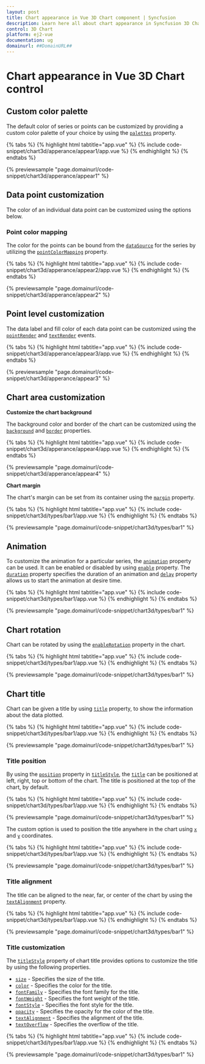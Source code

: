 ```yaml
---
layout: post
title: Chart appearance in Vue 3D Chart component | Syncfusion
description: Learn here all about chart appearance in Syncfusion 3D Chart control of Syncfusion Essential JS 2 and more.
control: 3D Chart
platform: ej2-vue
documentation: ug
domainurl: ##DomainURL##
---
```


# Chart appearance in Vue 3D Chart control

## Custom color palette

The default color of series or points can be customized by providing a custom color palette of your choice by using the [`palettes`](https://ej2.syncfusion.com/vue/documentation/api/chart3d/chart3DModel/#palettes) property.

{% tabs %}
{% highlight html tabtitle="app.vue" %}
{% include code-snippet/chart3d/apperance/appear1/app.vue %}
{% endhighlight %}
{% endtabs %}
        
{% previewsample "page.domainurl/code-snippet/chart3d/apperance/appear1" %}

## Data point customization

The color of an individual data point can be customized using the options below.

### Point color mapping

The color for the points can be bound from the [`dataSource`](https://ej2.syncfusion.com/vue/documentation/api/chart3d/series3D/#datasource) for the series by utilizing the [`pointColorMapping`](https://ej2.syncfusion.com/vue/documentation/api/chart3d/series3D/#pointcolormapping) property.

{% tabs %}
{% highlight html tabtitle="app.vue" %}
{% include code-snippet/chart3d/apperance/appear2/app.vue %}
{% endhighlight %}
{% endtabs %}
        
{% previewsample "page.domainurl/code-snippet/chart3d/apperance/appear2" %}

## Point level customization

The data label and fill color of each data point can be customized using the [`pointRender`](https://ej2.syncfusion.com/vue/documentation/api/chart3d/i3DPointRenderEventArgs/) and [`textRender`](https://ej2.syncfusion.com/vue/documentation/api/chart3d/i3DTextRenderEventArgs/) events.

{% tabs %}
{% highlight html tabtitle="app.vue" %}
{% include code-snippet/chart3d/apperance/appear3/app.vue %}
{% endhighlight %}
{% endtabs %}
        
{% previewsample "page.domainurl/code-snippet/chart3d/apperance/appear3" %}

<!-- markdownlint-disable MD036 -->

## Chart area customization

<!-- markdownlint-disable MD036 -->

**Customize the chart background**

The background color and border of the chart can be customized using the [`background`](https://ej2.syncfusion.com/vue/documentation/api/chart3d/chart3DModel/#background) and [`border`](https://ej2.syncfusion.com/vue/documentation/api/chart3d/chart3DModel/#border) properties.

{% tabs %}
{% highlight html tabtitle="app.vue" %}
{% include code-snippet/chart3d/apperance/appear4/app.vue %}
{% endhighlight %}
{% endtabs %}
        
{% previewsample "page.domainurl/code-snippet/chart3d/apperance/appear4" %}

**Chart margin**

The chart's margin can be set from its container using the [`margin`](https://ej2.syncfusion.com/vue/documentation/api/chart3d/chart3DModel/#margin) property.

{% tabs %}
{% highlight html tabtitle="app.vue" %}
{% include code-snippet/chart3d/types/bar1/app.vue %}
{% endhighlight %}
{% endtabs %}
        
{% previewsample "page.domainurl/code-snippet/chart3d/types/bar1" %}

## Animation

To customize the animation for a particular series, the [`animation`](https://ej2.syncfusion.com/vue/documentation/api/chart3d/series3D/#animation) property can be used. It can be enabled or disabled by using [`enable`](https://ej2.syncfusion.com/vue/documentation/api/chart3d/animationModel/#enable) property. The [`duration`](https://ej2.syncfusion.com/vue/documentation/api/chart3d/animationModel/#duration) property specifies the duration of an animation and [`delay`](https://ej2.syncfusion.com/vue/documentation/api/chart3d/animationModel/#delay) property allows us to start the animation at desire time.

{% tabs %}
{% highlight html tabtitle="app.vue" %}
{% include code-snippet/chart3d/types/bar1/app.vue %}
{% endhighlight %}
{% endtabs %}
        
{% previewsample "page.domainurl/code-snippet/chart3d/types/bar1" %}

## Chart rotation

Chart can be rotated by using the [`enableRotation`](https://ej2.syncfusion.com/vue/documentation/api/chart3d/chart3DModel/#enablerotation) property in the chart.

{% tabs %}
{% highlight html tabtitle="app.vue" %}
{% include code-snippet/chart3d/types/bar1/app.vue %}
{% endhighlight %}
{% endtabs %}
        
{% previewsample "page.domainurl/code-snippet/chart3d/types/bar1" %}

## Chart title

Chart can be given a title by using [`title`](https://ej2.syncfusion.com/vue/documentation/api/chart3d/chart3DModel/#title) property, to show the information about the data plotted.

{% tabs %}
{% highlight html tabtitle="app.vue" %}
{% include code-snippet/chart3d/types/bar1/app.vue %}
{% endhighlight %}
{% endtabs %}
        
{% previewsample "page.domainurl/code-snippet/chart3d/types/bar1" %}

### Title position

By using the [`position`](https://ej2.syncfusion.com/vue/documentation/api/chart3d/titleSettingsModel/#position) property in [`titleStyle`](https://ej2.syncfusion.com/vue/documentation/api/chart3d/chart3DModel/#titlestyle), the [`title`](https://ej2.syncfusion.com/vue/documentation/api/chart3d/chart3DModel/#title) can be positioned at left, right, top or bottom of the chart. The title is positioned at the top of the chart, by default.

{% tabs %}
{% highlight html tabtitle="app.vue" %}
{% include code-snippet/chart3d/types/bar1/app.vue %}
{% endhighlight %}
{% endtabs %}
        
{% previewsample "page.domainurl/code-snippet/chart3d/types/bar1" %}

The custom option is used to position the title anywhere in the chart using [`x`](https://ej2.syncfusion.com/vue/documentation/api/chart3d/titleSettingsModel/#x) and [`y`](https://ej2.syncfusion.com/vue/documentation/api/chart3d/titleSettingsModel/#y) coordinates.

{% tabs %}
{% highlight html tabtitle="app.vue" %}
{% include code-snippet/chart3d/types/bar1/app.vue %}
{% endhighlight %}
{% endtabs %}
        
{% previewsample "page.domainurl/code-snippet/chart3d/types/bar1" %}

### Title alignment

The title can be aligned to the near, far, or center of the chart by using the [`textAlignment`](https://ej2.syncfusion.com/vue/documentation/api/chart3d/titleSettingsModel/#textalignment) property.

{% tabs %}
{% highlight html tabtitle="app.vue" %}
{% include code-snippet/chart3d/types/bar1/app.vue %}
{% endhighlight %}
{% endtabs %}
        
{% previewsample "page.domainurl/code-snippet/chart3d/types/bar1" %}

### Title customization

The [`titleStyle`](https://ej2.syncfusion.com/vue/documentation/api/chart3d/chart3DModel/#titlestyle) property of chart title provides options to customize the title by using the following properties.

* [`size`](https://ej2.syncfusion.com/vue/documentation/api/chart3d/titleSettingsModel/#size) - Specifies the size of the title.
* [`color`](https://ej2.syncfusion.com/vue/documentation/api/chart3d/titleSettingsModel/#color) - Specifies the color for the title. 
* [`fontFamily`](https://ej2.syncfusion.com/vue/documentation/api/chart3d/titleSettingsModel/#fontfamily) - Specifies the font family for the title.
* [`fontWeight`](https://ej2.syncfusion.com/vue/documentation/api/chart3d/titleSettingsModel/#fontweight) - Specifies the font weight of the title.
* [`fontStyle`](https://ej2.syncfusion.com/vue/documentation/api/chart3d/titleSettingsModel/#fontstyle) - Specifies the font style for the title.
* [`opacity`](https://ej2.syncfusion.com/vue/documentation/api/chart3d/titleSettingsModel/#opacity) - Specifies the opacity for the color of the title.
* [`textAlignment`](https://ej2.syncfusion.com/vue/documentation/api/chart3d/titleSettingsModel/#textalignment) - Specifies the alignment of the title.
* [`textOverflow`](https://ej2.syncfusion.com/vue/documentation/api/chart3d/titleSettingsModel/#textoverflow) - Specifies the overflow of the title.

{% tabs %}
{% highlight html tabtitle="app.vue" %}
{% include code-snippet/chart3d/types/bar1/app.vue %}
{% endhighlight %}
{% endtabs %}
        
{% previewsample "page.domainurl/code-snippet/chart3d/types/bar1" %}